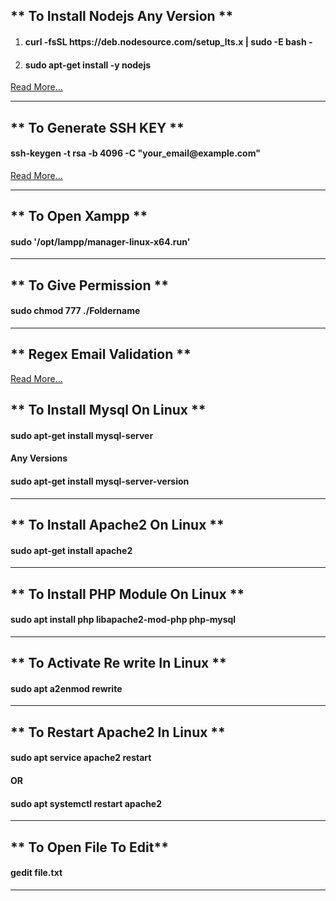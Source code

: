 <h2>** To Install Nodejs Any Version **</h2>
<ol>
    <li>
        <h4>curl -fsSL https://deb.nodesource.com/setup_lts.x | sudo -E bash -</h4>
    </li>
    <li>
        <h4>sudo apt-get install -y nodejs</h4>
    </li>
</ol>
<a href="https://github.com/nodesource/distributions/blob/master/README.md">Read More...</a>

<hr/>

<h2>** To Generate SSH KEY **</h2>
<h4>ssh-keygen -t rsa -b 4096 -C "your_email@example.com"</h4>
<a href="https://docs.github.com/en/authentication/connecting-to-github-with-ssh/generating-a-new-ssh-key-and-adding-it-to-the-ssh-agent">
Read More...
</a>

<hr/>

<h2>** To Open Xampp **</h2>
<h4>sudo '/opt/lampp/manager-linux-x64.run'</h4>

<hr/>

<h2>** To Give Permission **</h2>
<h4>sudo chmod 777 ./Foldername</h4>

<hr/>

<h2>** Regex Email Validation **</h2>
<a href="https://stackoverflow.com/questions/46155/whats-the-best-way-to-validate-an-email-address-in-javascript">
Read More...
</a>

<h2>** To Install Mysql On Linux **</h2>
<h4>sudo apt-get install mysql-server</h4>
<h4>Any Versions</h4>
<h4>sudo apt-get install mysql-server-version</h4>

<hr/>



<h2>** To Install Apache2 On Linux **</h2>
<h4>sudo apt-get install apache2</h4>

<hr/>

<h2>** To Install PHP Module On Linux **</h2>
<h4>sudo apt install php libapache2-mod-php php-mysql</h4>

<hr/>

<h2>** To Activate Re write In Linux **</h2>
<h4>sudo apt a2enmod rewrite</h4>

<hr/>

<h2>** To Restart Apache2 In Linux **</h2>
<h4>sudo apt service apache2 restart</h4>
<h4>OR</h4>
<h4>sudo apt systemctl restart apache2</h4>

<hr/>
    
<h2>** To Open File To Edit**</h2>
<h4>gedit file.txt</h4>

<hr/>
    
    


